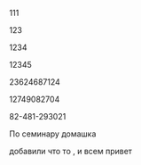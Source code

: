 111

123

1234

12345

23624687124

12749082704

82-481-293021




По семинару домашка


добавили что то , и всем привет